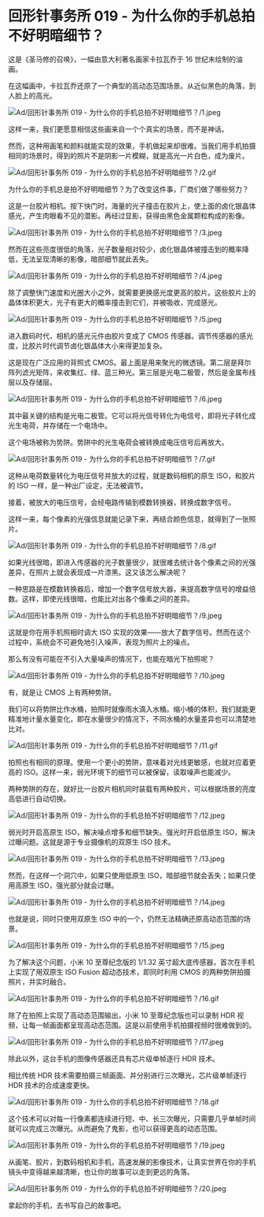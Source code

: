 # 回形针事务所 019 - 为什么你的手机总拍不好明暗细节？

这是《圣马修的召唤》，一幅由意大利著名画家卡拉瓦乔于 16 世纪末绘制的油画。

在这幅画中，卡拉瓦乔还原了一个典型的高动态范围场景。从近似黑色的角落，到人脸上的高光。

![Ad/回形针事务所 019 - 为什么你的手机总拍不好明暗细节？/1.jpeg](https://cdn.jsdelivr.net/gh/ipaperclip-icu/static/image/文字稿/Ad/回形针事务所%20019%20-%20为什么你的手机总拍不好明暗细节？/1.jpeg)

这样一来，我们更愿意相信这些画来自一个个真实的场景，而不是神话。

然而，这种用画笔和颜料就能实现的效果，手机做起来却很难。当我们用手机拍摄相同的场景时，得到的照片不是阴影一片模糊，就是高光一片白色，成为废片。

![Ad/回形针事务所 019 - 为什么你的手机总拍不好明暗细节？/2.gif](https://cdn.jsdelivr.net/gh/ipaperclip-icu/static/image/文字稿/Ad/回形针事务所%20019%20-%20为什么你的手机总拍不好明暗细节？/2.gif)

为什么你的手机总是拍不好明暗细节？为了改变这件事，厂商们做了哪些努力？

这是一台胶片相机。按下快门时，海量的光子撞击在胶片上，使上面的卤化银晶体感光，产生肉眼看不见的潜影。再经过显影，获得由黑色金属颗粒构成的影像。

![Ad/回形针事务所 019 - 为什么你的手机总拍不好明暗细节？/3.jpeg](https://cdn.jsdelivr.net/gh/ipaperclip-icu/static/image/文字稿/Ad/回形针事务所%20019%20-%20为什么你的手机总拍不好明暗细节？/3.jpeg)

然而在这些亮度很低的角落，光子数量相对较少，卤化银晶体被撞击到的概率降低，无法呈现清晰的影像，暗部细节就此丢失。

![Ad/回形针事务所 019 - 为什么你的手机总拍不好明暗细节？/4.jpeg](https://cdn.jsdelivr.net/gh/ipaperclip-icu/static/image/文字稿/Ad/回形针事务所%20019%20-%20为什么你的手机总拍不好明暗细节？/4.jpeg)

除了调整快门速度和光圈大小之外，就需要更换感光度更高的胶片。这些胶片上的晶体体积更大，光子有更大的概率撞击到它们，并被吸收，完成感光。

![Ad/回形针事务所 019 - 为什么你的手机总拍不好明暗细节？/5.jpeg](https://cdn.jsdelivr.net/gh/ipaperclip-icu/static/image/文字稿/Ad/回形针事务所%20019%20-%20为什么你的手机总拍不好明暗细节？/5.jpeg)

进入数码时代，相机的感光元件由胶片变成了 CMOS 传感器。调节传感器的感光度，比胶片时代调节卤化银晶体大小来得更加复杂。

这是现在广泛应用的背照式 CMOS。最上面是用来聚光的微透镜。第二层是拜尔阵列滤光矩阵，来收集红、绿、蓝三种光。第三层是光电二极管，然后是金属布线层以及存储层。

![Ad/回形针事务所 019 - 为什么你的手机总拍不好明暗细节？/6.jpeg](https://cdn.jsdelivr.net/gh/ipaperclip-icu/static/image/文字稿/Ad/回形针事务所%20019%20-%20为什么你的手机总拍不好明暗细节？/6.jpeg)

其中最关键的结构是光电二极管。它可以将光信号转化为电信号，即将光子转化成光生电荷，并存储在一个电场中。

这个电场被称为势阱。势阱中的光生电荷会被转换成电压信号后再放大。

![Ad/回形针事务所 019 - 为什么你的手机总拍不好明暗细节？/7.gif](https://cdn.jsdelivr.net/gh/ipaperclip-icu/static/image/文字稿/Ad/回形针事务所%20019%20-%20为什么你的手机总拍不好明暗细节？/7.gif)

这种从电荷数量转化为电压信号并放大的过程，就是数码相机的原生 ISO，和胶片的 ISO 一样，是一种出厂设定，无法被调节。

接着，被放大的电压信号，会经电路传输到模数转换器，转换成数字信号。

这样一来，每个像素的光强信息就能记录下来，再结合颜色信息，就得到了一张照片。

![Ad/回形针事务所 019 - 为什么你的手机总拍不好明暗细节？/8.gif](https://cdn.jsdelivr.net/gh/ipaperclip-icu/static/image/文字稿/Ad/回形针事务所%20019%20-%20为什么你的手机总拍不好明暗细节？/8.gif)

如果光线很暗，即进入传感器的光子数量很少，就很难去统计各个像素之间的光强差异，在照片上就会表现成一片漆黑。这又该怎么解决呢？

一种思路是在模数转换器后，增加一个数字信号放大器，来提高数字信号的增益倍数。这样，即使光线很暗，也能比对出各个像素之间的差异。

![Ad/回形针事务所 019 - 为什么你的手机总拍不好明暗细节？/9.jpeg](https://cdn.jsdelivr.net/gh/ipaperclip-icu/static/image/文字稿/Ad/回形针事务所%20019%20-%20为什么你的手机总拍不好明暗细节？/9.jpeg)

这就是你在用手机照相时调大 ISO 实现的效果——放大了数字信号。然而在这个过程中，系统会不可避免地引入噪声，表现为照片上的噪点。

那么有没有可能在不引入大量噪声的情况下，也能在暗光下拍照呢？

![Ad/回形针事务所 019 - 为什么你的手机总拍不好明暗细节？/10.jpeg](https://cdn.jsdelivr.net/gh/ipaperclip-icu/static/image/文字稿/Ad/回形针事务所%20019%20-%20为什么你的手机总拍不好明暗细节？/10.jpeg)

有，就是让 CMOS 上有两种势阱。

我们可以将势阱比作水桶，拍照时就像雨水滴入水桶。缩小桶的体积，我们就能更精准地计量水量变化，即在水量很少的情况下，不同水桶的水量差异也可以清楚地比对。

![Ad/回形针事务所 019 - 为什么你的手机总拍不好明暗细节？/11.gif](https://cdn.jsdelivr.net/gh/ipaperclip-icu/static/image/文字稿/Ad/回形针事务所%20019%20-%20为什么你的手机总拍不好明暗细节？/11.gif)

拍照也有相同的原理。使用一个更小的势阱，意味着对光线更敏感，也就对应着更高的 ISO。这样一来，弱光环境下的细节可以被保留，读取噪声也能减少。

两种势阱的存在，就好比一台胶片相机同时装载有两种胶片，可以根据场景的亮度高低进行自动切换。

![Ad/回形针事务所 019 - 为什么你的手机总拍不好明暗细节？/12.jpeg](https://cdn.jsdelivr.net/gh/ipaperclip-icu/static/image/文字稿/Ad/回形针事务所%20019%20-%20为什么你的手机总拍不好明暗细节？/12.jpeg)

弱光时开启高原生 ISO，解决噪点增多和细节缺失。强光时开启低原生 ISO，解决过曝问题。这就是源于专业摄像机的双原生 ISO 技术。

![Ad/回形针事务所 019 - 为什么你的手机总拍不好明暗细节？/13.jpeg](https://cdn.jsdelivr.net/gh/ipaperclip-icu/static/image/文字稿/Ad/回形针事务所%20019%20-%20为什么你的手机总拍不好明暗细节？/13.jpeg)

然而，在这样一个洞穴中，如果只使用低原生 ISO，暗部细节就会丢失；如果只使用高原生 ISO，强光部分就会过曝。

![Ad/回形针事务所 019 - 为什么你的手机总拍不好明暗细节？/14.jpeg](https://cdn.jsdelivr.net/gh/ipaperclip-icu/static/image/文字稿/Ad/回形针事务所%20019%20-%20为什么你的手机总拍不好明暗细节？/14.jpeg)

也就是说，同时只使用双原生 ISO 中的一个，仍然无法精确还原高动态范围的场景。

![Ad/回形针事务所 019 - 为什么你的手机总拍不好明暗细节？/15.jpeg](https://cdn.jsdelivr.net/gh/ipaperclip-icu/static/image/文字稿/Ad/回形针事务所%20019%20-%20为什么你的手机总拍不好明暗细节？/15.jpeg)

为了解决这个问题，小米 10 至尊纪念版的 1/1.32 英寸超大底传感器，首次在手机上实现了用双原生 ISO Fusion 超动态技术，即同时利用 CMOS 的两种势阱拍摄照片，并实时融合。

![Ad/回形针事务所 019 - 为什么你的手机总拍不好明暗细节？/16.gif](https://cdn.jsdelivr.net/gh/ipaperclip-icu/static/image/文字稿/Ad/回形针事务所%20019%20-%20为什么你的手机总拍不好明暗细节？/16.gif)

除了在拍照上实现了高动态范围输出，小米 10 至尊纪念版也可以录制 HDR 视频，让每一帧画面都呈现高动态范围。这是以前使用手机拍摄视频时很难做到的。

![Ad/回形针事务所 019 - 为什么你的手机总拍不好明暗细节？/17.jpeg](https://cdn.jsdelivr.net/gh/ipaperclip-icu/static/image/文字稿/Ad/回形针事务所%20019%20-%20为什么你的手机总拍不好明暗细节？/17.jpeg)

除此以外，这台手机的图像传感器还具有芯片级单帧逐行 HDR 技术。

相比传统 HDR 技术需要拍摄三帧画面、并分别进行三次曝光，芯片级单帧逐行 HDR 技术的合成速度更快。

![Ad/回形针事务所 019 - 为什么你的手机总拍不好明暗细节？/18.gif](https://cdn.jsdelivr.net/gh/ipaperclip-icu/static/image/文字稿/Ad/回形针事务所%20019%20-%20为什么你的手机总拍不好明暗细节？/18.gif)

这个技术可以对每一行像素都连续进行短、中、长三次曝光，只需要几乎单帧时间就可以完成三次曝光。从而避免了鬼影，也可以获得更高的动态范围。

![Ad/回形针事务所 019 - 为什么你的手机总拍不好明暗细节？/19.jpeg](https://cdn.jsdelivr.net/gh/ipaperclip-icu/static/image/文字稿/Ad/回形针事务所%20019%20-%20为什么你的手机总拍不好明暗细节？/19.jpeg)

从画笔、胶片，到数码相机和手机，高速发展的影像技术，让真实世界在你的手机镜头中变得越来越清晰，也让你的故事可以走到更远的角落。

![Ad/回形针事务所 019 - 为什么你的手机总拍不好明暗细节？/20.jpeg](https://cdn.jsdelivr.net/gh/ipaperclip-icu/static/image/文字稿/Ad/回形针事务所%20019%20-%20为什么你的手机总拍不好明暗细节？/20.jpeg)

拿起你的手机，去书写自己的故事吧。
